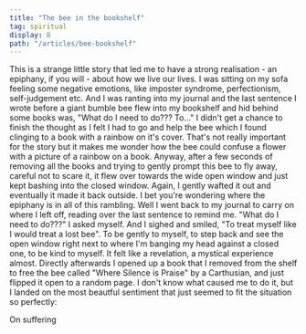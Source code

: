 ```yaml
---
title: "The bee in the bookshelf"
tag: spiritual
display: 8
path: "/articles/bee-bookshelf"
---
```

This is a strange little story that led me to have a strong realisation - an epiphany, if you will - about how we live our lives. 
I was sitting on my sofa feeling some negative emotions, like imposter syndrome, perfectionism, self-judgement etc. And I was ranting into my journal and the last sentence I wrote before a giant bumble bee flew into my bookshelf and hid behind some books was, "What do I need to do??? To..." I didn't get a chance to finish the thought as I felt I had to go and help the bee which I found clinging to a book with a rainbow on it's cover. That's not really important for the story but it makes me wonder how the bee could confuse a flower with a picture of a rainbow on a book. Anyway, after a few seconds of removing all the books and trying to gently prompt this bee to fly away, careful not to scare it, it flew over towards the wide open window and just kept bashing into the closed window. Again, I gently wafted it out and eventually it made it back outside. I bet you're wondering where the epiphany is in all of this rambling. Well I went back to my journal to carry on where I left off, reading over the last sentence to remind me. "What do I need to do???" I asked myself. And I sighed and smiled, "To treat myself like I would treat a lost bee". To be gently to myself, to step back and see the open window right next to where I'm banging my head against a closed one, to be kind to myself. It felt like a revelation, a mystical experience almost. Directly afterwards I opened up a book that I removed from the shelf to free the bee called "Where Silence is Praise" by a Carthusian, and just flipped it open to a random page. I don't know what caused me to do it, but I landed on the most beautful sentiment that just seemed to fit the situation so perfectly: 

On suffering